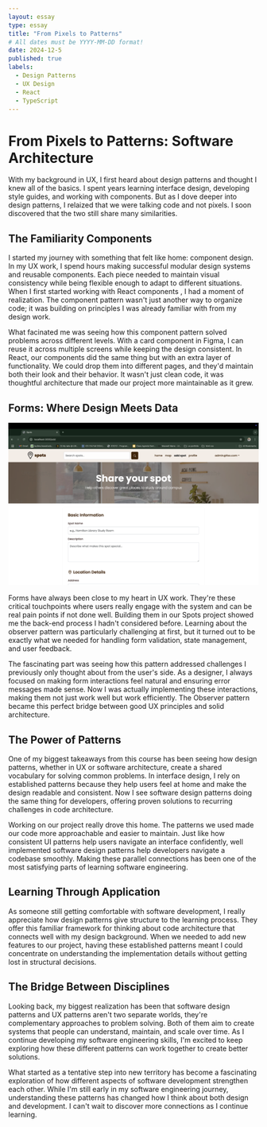 ```yaml
---
layout: essay
type: essay
title: "From Pixels to Patterns"
# All dates must be YYYY-MM-DD format!
date: 2024-12-5
published: true
labels:
  - Design Patterns
  - UX Design
  - React
  - TypeScript
---
```


# From Pixels to Patterns: Software Architecture

With my background in UX, I first heard about design patterns and thought I knew all of the basics. I spent years learning interface design, developing style guides, and working with components. But as I dove deeper into design patterns, I relaized that we were talking code and not pixels. I soon discovered that the two still share many similarities.

## The Familiarity Components

I started my journey with something that felt like home: component design. In my UX work, I spend hours making successful modular design systems and reusable components. Each piece needed to maintain visual consistency while being flexible enough to adapt to different situations. When I first started working with React components , I had a moment of realization. The component pattern wasn't just another way to organize code; it was building on principles I was already familiar with from my design work.

What facinated me was seeing how this component pattern solved problems across different levels. With a card component in Figma, I can reuse it across multiple screens while keeping the design consistent. In React, our components did the same thing but with an extra layer of functionality. We could drop them into different pages, and they'd maintain both their look and their behavior. It wasn't just clean code, it was thoughtful architecture that made our project more maintainable as it grew. 

## Forms: Where Design Meets Data

<img src="/img/add-spot.png" alt="Spot Form" width="600"/>

Forms have always been close to my heart in UX work. They're these critical touchpoints where users really engage with the system and can be real pain points if not done well. Building them in our Spots project showed me the back-end process I hadn't considered before. Learning about the observer pattern was particularly challenging at first, but it turned out to be exactly what we needed for handling form validation, state management, and user feedback.

The fascinating part was seeing how this pattern addressed challenges I previously only thought about from the user's side. As a designer, I always focused on making form interactions feel natural and ensuring error messages made sense. Now I was actually implementing these interactions, making them not just work well but work efficiently. The Observer pattern became this perfect bridge between good UX principles and solid architecture.

## The Power of Patterns

One of my biggest takeaways from this course has been seeing how design patterns, whether in UX or software architecture, create a shared vocabulary for solving common problems. In interface design, I rely on established patterns because they help users feel at home and make the design readable and consistent. Now I see software design patterns doing the same thing for developers, offering proven solutions to recurring challenges in code architecture.

Working on our project really drove this home. The patterns we used made our code more approachable and easier to maintain. Just like how consistent UI patterns help users navigate an interface confidently, well implemented software design patterns help developers navigate a codebase smoothly. Making these parallel connections has been one of the most satisfying parts of learning software engineering.

## Learning Through Application

As someone still getting comfortable with software development, I really appreciate how design patterns give structure to the learning process. They offer this familiar framework for thinking about code architecture that connects well with my design background. When we needed to add new features to our project, having these established patterns meant I could concentrate on understanding the implementation details without getting lost in structural decisions.

## The Bridge Between Disciplines

Looking back, my biggest realization has been that software design patterns and UX patterns aren't two separate worlds, they're complementary approaches to problem solving. Both of them aim to create systems that people can understand, maintain, and scale over time. As I continue developing my software engineering skills, I'm excited to keep exploring how these different patterns can work together to create better solutions.

What started as a tentative step into new territory has become a fascinating exploration of how different aspects of software development strengthen each other. While I'm still early in my software engineering journey, understanding these patterns has changed how I think about both design and development. I can't wait to discover more connections as I continue learning.